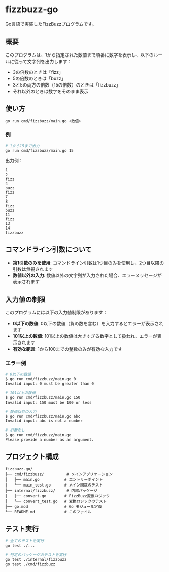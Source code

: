 # fizzbuzz-go

Go言語で実装したFizzBuzzプログラムです。

## 概要

このプログラムは、1から指定された数値まで順番に数字を表示し、以下のルールに従って文字列を出力します：

- 3の倍数のときは「fizz」
- 5の倍数のときは「buzz」
- 3と5の両方の倍数（15の倍数）のときは「fizzbuzz」
- それ以外のときは数字をそのまま表示

## 使い方

```bash
go run cmd/fizzbuzz/main.go <数値>
```

### 例

```bash
# 1から15まで出力
go run cmd/fizzbuzz/main.go 15
```

出力例：
```
1
2
fizz
4
buzz
fizz
7
8
fizz
buzz
11
fizz
13
14
fizzbuzz
```

## コマンドライン引数について

- **第1引数のみを使用**: コマンドライン引数は1つ目のみを使用し、2つ目以降の引数は無視されます
- **数値以外の入力**: 数値以外の文字列が入力された場合、エラーメッセージが表示されます

## 入力値の制限

このプログラムには以下の入力値制限があります：

- **0以下の数値**: 0以下の数値（負の数を含む）を入力するとエラーが表示されます
- **101以上の数値**: 101以上の数値は大きすぎる数字として扱われ、エラーが表示されます
- **有効な範囲**: 1から100までの整数のみが有効な入力です

### エラー例

```bash
# 0以下の数値
$ go run cmd/fizzbuzz/main.go 0
Invalid input: 0 must be greater than 0

# 101以上の数値
$ go run cmd/fizzbuzz/main.go 150
Invalid input: 150 must be 100 or less

# 数値以外の入力
$ go run cmd/fizzbuzz/main.go abc
Invalid input: abc is not a number

# 引数なし
$ go run cmd/fizzbuzz/main.go
Please provide a number as an argument.
```

## プロジェクト構成

```
fizzbuzz-go/
├── cmd/fizzbuzz/          # メインアプリケーション
│   ├── main.go           # エントリーポイント
│   └── main_test.go      # メイン関数のテスト
├── internal/fizzbuzz/     # 内部パッケージ
│   ├── convert.go        # FizzBuzz変換ロジック
│   └── convert_test.go   # 変換ロジックのテスト
├── go.mod                # Go モジュール定義
└── README.md             # このファイル
```

## テスト実行

```bash
# 全てのテストを実行
go test ./...

# 特定のパッケージのテストを実行
go test ./internal/fizzbuzz
go test ./cmd/fizzbuzz
```
